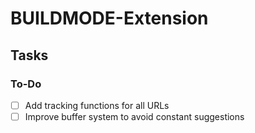 # BUILDMODE-Extension

## Tasks

### To-Do

- [ ] Add tracking functions for all URLs
- [ ] Improve buffer system to avoid constant suggestions